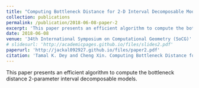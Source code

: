 ```yaml
---
title: "Computing Bottleneck Distance for 2-D Interval Decomposable Modules"
collection: publications
permalink: /publication/2018-06-08-paper-2
excerpt: 'This paper presents an efficient algorithm to compute the bottleneck distance 2-parameter interval decomposable models.'
date: 2018-06-08
venue: '34th International Symposium on Computational Geometry (SoCG)'
# slidesurl: 'http://academicpages.github.io/files/slides2.pdf'
paperurl: 'http://jackal092927.github.io/files/paper2.pdf'
citation: 'Tamal K. Dey and Cheng Xin. Computing Bottleneck Distance for 2-D Interval Decomposable Modules. In 34th International Symposium on Computational Geometry (SoCG 2018). Leibniz International Proceedings in Informatics (LIPIcs), Volume 99, pp. 32:1-32:15, Schloss Dagstuhl – Leibniz-Zentrum für Informatik (2018) https://doi.org/10.4230/LIPIcs.SoCG.2018.32'
---
```


This paper presents an efficient algorithm to compute the bottleneck distance 2-parameter interval decomposable models.

<!-- [Download paper here]([http://jackal092927.github.io/files/paper2.pdf](https://drops.dagstuhl.de/storage/00lipics/lipics-vol099-socg2018/LIPIcs.SoCG.2018.32/LIPIcs.SoCG.2018.32.pdf)) -->

<!-- Recommended citation: Tamal K. Dey and Cheng Xin. Computing Bottleneck Distance for 2-D Interval Decomposable Modules. In 34th International Symposium on Computational Geometry (SoCG 2018). Leibniz International Proceedings in Informatics (LIPIcs), Volume 99, pp. 32:1-32:15, Schloss Dagstuhl – Leibniz-Zentrum für Informatik (2018) https://doi.org/10.4230/LIPIcs.SoCG.2018.32 -->